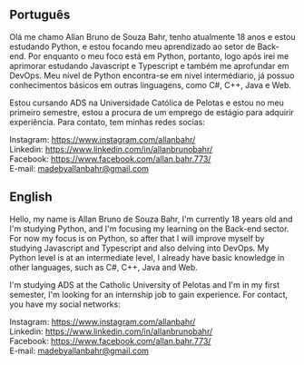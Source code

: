 ## Português
Olá me chamo Allan Bruno de Souza Bahr, tenho atualmente 18 anos e estou estudando Python, e estou focando meu aprendizado ao setor de Back-end.
Por enquanto o meu foco está em Python, portanto, logo após irei me aprimorar estudando Javascript e Typescript e também me aprofundar em DevOps.
Meu nível de Python encontra-se em nivel intermédiario, já possuo conhecimentos básicos em outras linguagens, como C#, C++, Java e Web.

Estou cursando ADS na Universidade Católica de Pelotas e estou no meu primeiro semestre, estou a procura de um emprego de estágio para adquirir experiência.
Para contato, tem minhas redes socias:

Instagram: https://www.instagram.com/allanbahr/<br>
Linkedin: https://www.linkedin.com/in/allanbrunobahr/<br>
Facebook: https://www.facebook.com/allan.bahr.773/<br>
E-mail: madebyallanbahr@gmail.com<br>

## English
Hello, my name is Allan Bruno de Souza Bahr, I'm currently 18 years old and I'm studying Python, and I'm focusing my learning on the Back-end sector.
For now my focus is on Python, so after that I will improve myself by studying Javascript and Typescript and also delving into DevOps.
My Python level is at an intermediate level, I already have basic knowledge in other languages, such as C#, C++, Java and Web.

I'm studying ADS at the Catholic University of Pelotas and I'm in my first semester, I'm looking for an internship job to gain experience.
For contact, you have my social networks:

Instagram: https://www.instagram.com/allanbahr/<br>
Linkedin: https://www.linkedin.com/in/allanbrunobahr/<br>
Facebook: https://www.facebook.com/allan.bahr.773/<br>
E-mail: madebyallanbahr@gmail.com<br>

<!---
madebyallanbahr/madebyallanbahr is a ✨ special ✨ repository because its `README.md` (this file) appears on your GitHub profile.
You can click the Preview link to take a look at your changes.
--->
